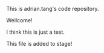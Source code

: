 This is adrian.tang's code repository.

Wellcome!

I think this is just a test.

This file is added to stage!
